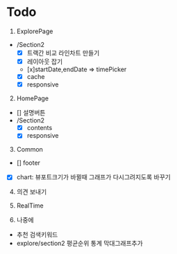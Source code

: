# Todo

1. ExplorePage
- /Section2
    - [x] 트랙간 비교 라인차트 만들기
    - [x]  레이아웃 잡기
    - [x]startDate,endDate => timePicker
    - [x] cache
    - [x] responsive

2. HomePage
- [] 설명버튼
- /Section2
    - [x] contents
    - [x] responsive
3. Common
- [] footer
- [x] chart: 뷰포트크기가 바뀔때 그래프가 다시그려지도록 바꾸기

4. 의견 보내기

5. RealTime

5. 나중에
 - 추천 검색키워드
 - explore/section2 평균순위 통계 막대그래프추가